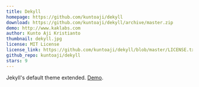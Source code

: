 ```yaml
---
title: Dekyll
homepage: https://github.com/kuntoaji/dekyll
download: https://github.com/kuntoaji/dekyll/archive/master.zip
demo: http://www.kaklabs.com
author: Kunto Aji Kristianto
thumbnail: dekyll.jpg
license: MIT License
license_link: https://github.com/kuntoaji/dekyll/blob/master/LICENSE.txt
github_repo: kuntoaji/dekyll
stars: 9
---
```


Jekyll's default theme extended. [Demo](http://www.kaklabs.com).
